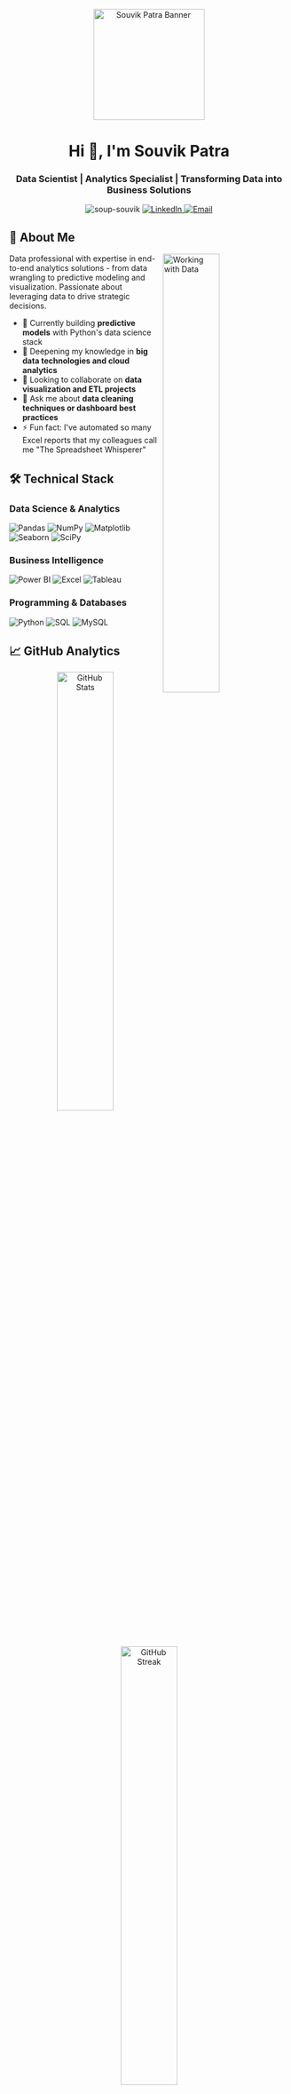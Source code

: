 <p align="center">
    <img width="200" src="https://github.com/thompsonemerson/thompsonemerson/raw/master/cover-thompson.png" alt="Souvik Patra Banner">
</p>
<h1 align="center">Hi 👋, I'm Souvik Patra</h1>
<h3 align="center">Data Scientist | Analytics Specialist | Transforming Data into Business Solutions</h3>

<p align="center">
  <img src="https://komarev.com/ghpvc/?username=soup-souvik&label=Profile%20views&color=0e75b6&style=flat" alt="soup-souvik" />
  <a href="https://linkedin.com/in/souvikpatra8240">
    <img src="https://img.shields.io/badge/LinkedIn-Connect-blue?style=flat&logo=linkedin" alt="LinkedIn"/>
  </a>
  <a href="mailto:patrasouvik009@gmail.com">
    <img src="https://img.shields.io/badge/Email-Contact%20Me-red?style=flat&logo=gmail" alt="Email"/>
  </a>
</p>

## 🚀 About Me

<img width="45%" align="right" alt="Working with Data" src="https://raw.githubusercontent.com/onimur/.github/master/.resources/git-header.svg">

Data professional with expertise in end-to-end analytics solutions - from data wrangling to predictive modeling and visualization. Passionate about leveraging data to drive strategic decisions.

- 🔭 Currently building **predictive models** with Python's data science stack
- 🌱 Deepening my knowledge in **big data technologies and cloud analytics**
- 👯 Looking to collaborate on **data visualization and ETL projects**
- 💬 Ask me about **data cleaning techniques or dashboard best practices**
- ⚡ Fun fact: I've automated so many Excel reports that my colleagues call me "The Spreadsheet Whisperer"

## 🛠️ Technical Stack

### Data Science & Analytics
<p>
  <img src="https://img.shields.io/badge/Pandas-150458?logo=pandas&logoColor=white" alt="Pandas">
  <img src="https://img.shields.io/badge/NumPy-013243?logo=numpy&logoColor=white" alt="NumPy">
  <img src="https://img.shields.io/badge/Matplotlib-11557C?logo=python&logoColor=white" alt="Matplotlib">
  <img src="https://img.shields.io/badge/Seaborn-5B8AC6?logo=python&logoColor=white" alt="Seaborn">
  <img src="https://img.shields.io/badge/SciPy-8CAAE6?logo=scipy&logoColor=white" alt="SciPy">
</p>

### Business Intelligence
<p>
  <img src="https://img.shields.io/badge/Power_BI-F2C811?logo=powerbi&logoColor=black" alt="Power BI">
  <img src="https://img.shields.io/badge/Excel-217346?logo=microsoftexcel&logoColor=white" alt="Excel">
  <img src="https://img.shields.io/badge/Tableau-E97627?logo=tableau&logoColor=white" alt="Tableau">
</p>

### Programming & Databases
<p>
  <img src="https://img.shields.io/badge/Python-3776AB?logo=python&logoColor=white" alt="Python">
  <img src="https://img.shields.io/badge/SQL-4479A1?logo=postgresql&logoColor=white" alt="SQL">
  <img src="https://img.shields.io/badge/MySQL-4479A1?logo=mysql&logoColor=white" alt="MySQL">
</p>

## 📈 GitHub Analytics

<div align="center">
  <img width="45%" src="https://github-readme-stats.vercel.app/api?username=soup-souvik&show_icons=true&theme=radical&hide_border=true" alt="GitHub Stats">
  <img width="45%" src="https://github-readme-streak-stats.herokuapp.com/?user=soup-souvik&theme=radical&hide_border=true" alt="GitHub Streak">
</div>

<div align="center">
  <img width="45%" src="https://github-readme-stats.vercel.app/api/top-langs/?username=soup-souvik&layout=compact&theme=radical&hide_border=true" alt="Top Languages">
</div>

## 📫 Let's Collaborate
<p align="center">
  <a href="https://linkedin.com/in/souvikpatra8240">
    <img src="https://img.icons8.com/color/48/000000/linkedin.png" width="40" alt="LinkedIn"/>
  </a>
  <a href="mailto:patrasouvik009@gmail.com">
    <img src="https://img.icons8.com/color/48/000000/gmail.png" width="40" alt="Email"/>
  </a>
  <a href="https://github.com/soup-souvik">
    <img src="https://img.icons8.com/color/48/000000/github.png" width="40" alt="GitHub"/>
  </a>
</p>
